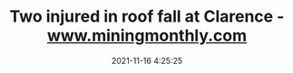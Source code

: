 ---
"title": "Two injured in roof fall at Clarence - www.miningmonthly.com"
"date": "2021-11-16 4:25:25"
"feed_name": "GOOGLENEWSMINING"
"feed_website": "https://news.google.com/search?q=mining%2Bincident&hl=en-US&gl=US&ceid=US:en"
"feed_rss": "https://news.google.com/rss/search?q=mining%2Bincident&hl=en-US&gl=US&ceid=US:en"
"link": "https://www.miningmonthly.com/sustainability/news/1421549/two-injured-in-roof-fall-at-clarence"
"source": "{'href': 'https://www.miningmonthly.com', 'title': 'www.miningmonthly.com'}"
"file": "_posts/2021-1-1-cc9303c085d01a89f813ed507579ef0532ac0ef6.md"
"accident": "1"
"drilling": "0"
"dead": "0"
"injured": "2"
"arrested": "0"
"place": "clarence"
"where": "construction site"
"causes": "fall"
"place_uri": "http://en.wikipedia.org/wiki/Clarence%2C_New_York"
---